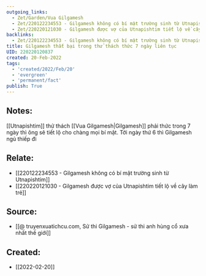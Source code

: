 ```yaml
---
outgoing_links:
  - Zet/Garden/Vua Gilgamesh
  - Zet/220122234553 - Gilgamesh không có bí mật trường sinh từ Utnapishtim
  - Zet/220220121030 - Gilgamesh được vợ của Utnapishtim tiết lộ về cây làm trẻ
backlinks:
  - Zet/220122234553 - Gilgamesh không có bí mật trường sinh từ Utnapishtim
title: Gilgamesh thất bại trong thử thách thức 7 ngày liên tục
UID: 220220120837
created: 20-Feb-2022
tags:
  - 'created/2022/Feb/20'
  - 'evergreen'
  - 'permanent/fact'
publish: True
---
```

## Notes:
[[Utnapishtim]] thử thách [[Vua Gilgamesh|Gilgamesh]] phải thức trong 7 ngày thì ông sẽ tiết lộ cho chàng mọi bí mật. Tới ngày thứ 6 thì Gilgamesh ngủ thiếp đi

## Relate:
- [[220122234553 - Gilgamesh không có bí mật trường sinh từ Utnapishtim]]
- [[220220121030 - Gilgamesh được vợ của Utnapishtim tiết lộ về cây làm trẻ]]

## Source:
- [[@ truyenxuatichcu.com, Sử thi Gilgamesh - sử thi anh hùng cổ xưa nhất thế giới]]



## Created:
- [[2022-02-20]]
